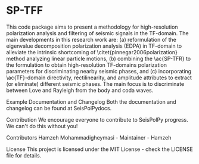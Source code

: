 # SP-TFF
This code package aims to present a methodology for high-resolution polarization analysis and filtering of seismic signals in the TF-domain. The main developments in this research work are: (a) reformulation of the eigenvalue decomposition polarization analysis (EDPA) in  TF-domain to alleviate the intrinsic shortcoming of \citet{pinnegar2006polarization} method analyzing linear particle motions, (b) combining the \ac{SP-TFR} to the formulation to obtain high-resolution TF-domains polarization parameters for discriminating nearby seismic phases, and (c)  incorporating \ac{TF}-domain directivity, rectilinearity, and amplitude attributes to extract (or eliminate) different seismic phases. The main focus is to discriminate between Love and Rayleigh from the body and coda waves.


Example
Documentation and Changelog
Both the documentation and changelog can be found at SeisPolPydocs.

Contribution
We encourage everyone to contribute to SeisPolPy progress. We can't do this without you!

Contributors
Hamzeh Mohammadigheymasi - Maintainer - Hamzeh

License
This project is licensed under the MIT License - check the LICENSE file for details.
